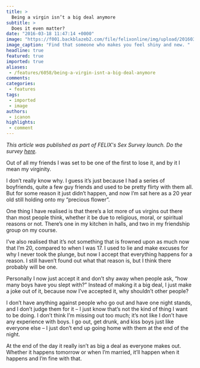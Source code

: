 ```yaml
---
title: >
  Being a virgin isn’t a big deal anymore
subtitle: >
  Does it even matter?
date: "2016-03-18 11:47:14 +0000"
image: "https://f001.backblazeb2.com/file/felixonline/img/upload/201603181146-felix-madonna-like-a-virgin.jpg"
image_caption: "Find that someone who makes you feel shiny and new. "
headline: true
featured: true
imported: true
aliases:
 - /features/6058/being-a-virgin-isnt-a-big-deal-anymore
comments:
categories:
 - features
tags:
 - imported
 - image
authors:
 - icanon
highlights:
 - comment
---
```


_This article was published as part of FELIX's Sex Survey launch. Do the survey [here](http://felixonline.co.uk/go/sexsurvey)._

Out of all my friends I was set to be one of the first to lose it, and by it I mean my virginity.

I don’t really know why. I guess it’s just because I had a series of boyfriends, quite a few guy friends and used to be pretty flirty with them all. But for some reason it just didn’t happen, and now I’m sat here as a 20 year old still holding onto my “precious flower”.

One thing I have realised is that there’s a lot more of us virgins out there than most people think, whether it be due to religious, moral, or spiritual reasons or not. There’s one in my kitchen in halls, and two in my friendship group on my course.

I’ve also realised that it’s not something that is frowned upon as much now that I’m 20, compared to when I was 17. I used to lie and make excuses for why I never took the plunge, but now I accept that everything happens for a reason. I still haven’t found out what that reason is, but I think there probably will be one.

Personally I now just accept it and don’t shy away when people ask, “how many boys have you slept with?” Instead of making it a big deal, I just make a joke out of it, because now I’ve accepted it, why shouldn’t other people?

I don’t have anything against people who go out and have one night stands, and I don’t judge them for it – I just know that’s not the kind of thing I want to be doing. I don’t think I’m missing out too much; it’s not like I don’t have any experience with boys. I go out, get drunk, and kiss boys just like everyone else – I just don’t end up going home with them at the end of the night.

At the end of the day it really isn’t as big a deal as everyone makes out. Whether it happens tomorrow or when I’m married, it’ll happen when it happens and I’m fine with that.

